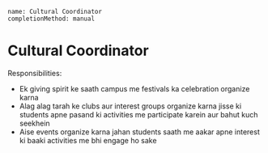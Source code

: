 ```ngMeta
name: Cultural Coordinator
completionMethod: manual
```

# Cultural Coordinator

Responsibilities:
 - Ek giving spirit ke saath campus me festivals ka celebration organize karna 
 - Alag alag tarah ke clubs aur interest groups organize karna jisse ki students apne pasand ki activities me participate karein aur bahut kuch seekhein 
 - Aise events organize karna jahan students saath me aakar apne interest ki baaki activities me bhi engage ho sake
